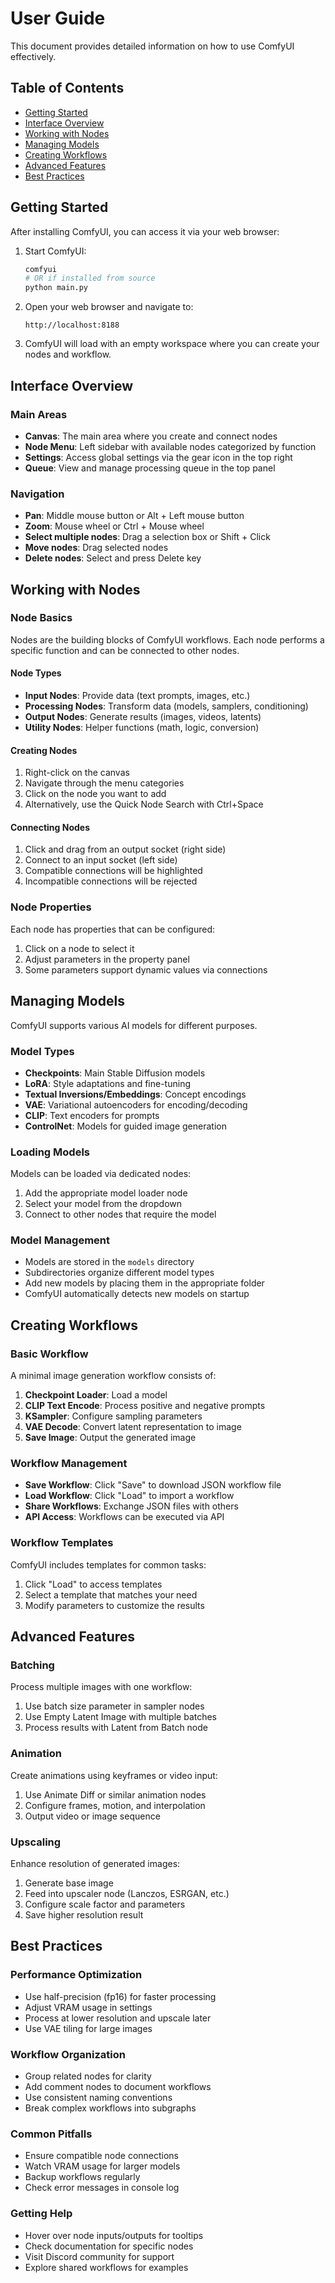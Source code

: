 # User Guide

This document provides detailed information on how to use ComfyUI effectively.

## Table of Contents
- [Getting Started](#getting-started)
- [Interface Overview](#interface-overview)
- [Working with Nodes](#working-with-nodes)
- [Managing Models](#managing-models)
- [Creating Workflows](#creating-workflows)
- [Advanced Features](#advanced-features)
- [Best Practices](#best-practices)

## Getting Started

After installing ComfyUI, you can access it via your web browser:

1. Start ComfyUI:
   ```bash
   comfyui
   # OR if installed from source
   python main.py
   ```

2. Open your web browser and navigate to:
   ```
   http://localhost:8188
   ```

3. ComfyUI will load with an empty workspace where you can create your nodes and workflow.

## Interface Overview

### Main Areas

- **Canvas**: The main area where you create and connect nodes
- **Node Menu**: Left sidebar with available nodes categorized by function
- **Settings**: Access global settings via the gear icon in the top right
- **Queue**: View and manage processing queue in the top panel

### Navigation

- **Pan**: Middle mouse button or Alt + Left mouse button
- **Zoom**: Mouse wheel or Ctrl + Mouse wheel
- **Select multiple nodes**: Drag a selection box or Shift + Click
- **Move nodes**: Drag selected nodes
- **Delete nodes**: Select and press Delete key

## Working with Nodes

### Node Basics

Nodes are the building blocks of ComfyUI workflows. Each node performs a specific function and can be connected to other nodes.

#### Node Types

- **Input Nodes**: Provide data (text prompts, images, etc.)
- **Processing Nodes**: Transform data (models, samplers, conditioning)
- **Output Nodes**: Generate results (images, videos, latents)
- **Utility Nodes**: Helper functions (math, logic, conversion)

#### Creating Nodes

1. Right-click on the canvas
2. Navigate through the menu categories
3. Click on the node you want to add
4. Alternatively, use the Quick Node Search with Ctrl+Space

#### Connecting Nodes

1. Click and drag from an output socket (right side)
2. Connect to an input socket (left side)
3. Compatible connections will be highlighted
4. Incompatible connections will be rejected

### Node Properties

Each node has properties that can be configured:

1. Click on a node to select it
2. Adjust parameters in the property panel
3. Some parameters support dynamic values via connections

## Managing Models

ComfyUI supports various AI models for different purposes.

### Model Types

- **Checkpoints**: Main Stable Diffusion models
- **LoRA**: Style adaptations and fine-tuning
- **Textual Inversions/Embeddings**: Concept encodings
- **VAE**: Variational autoencoders for encoding/decoding
- **CLIP**: Text encoders for prompts
- **ControlNet**: Models for guided image generation

### Loading Models

Models can be loaded via dedicated nodes:

1. Add the appropriate model loader node
2. Select your model from the dropdown
3. Connect to other nodes that require the model

### Model Management

- Models are stored in the `models` directory
- Subdirectories organize different model types
- Add new models by placing them in the appropriate folder
- ComfyUI automatically detects new models on startup

## Creating Workflows

### Basic Workflow

A minimal image generation workflow consists of:

1. **Checkpoint Loader**: Load a model
2. **CLIP Text Encode**: Process positive and negative prompts
3. **KSampler**: Configure sampling parameters
4. **VAE Decode**: Convert latent representation to image
5. **Save Image**: Output the generated image

### Workflow Management

- **Save Workflow**: Click "Save" to download JSON workflow file
- **Load Workflow**: Click "Load" to import a workflow
- **Share Workflows**: Exchange JSON files with others
- **API Access**: Workflows can be executed via API

### Workflow Templates

ComfyUI includes templates for common tasks:

1. Click "Load" to access templates
2. Select a template that matches your need
3. Modify parameters to customize the results

## Advanced Features

### Batching

Process multiple images with one workflow:

1. Use batch size parameter in sampler nodes
2. Use Empty Latent Image with multiple batches
3. Process results with Latent from Batch node

### Animation

Create animations using keyframes or video input:

1. Use Animate Diff or similar animation nodes
2. Configure frames, motion, and interpolation
3. Output video or image sequence

### Upscaling

Enhance resolution of generated images:

1. Generate base image
2. Feed into upscaler node (Lanczos, ESRGAN, etc.)
3. Configure scale factor and parameters
4. Save higher resolution result

## Best Practices

### Performance Optimization

- Use half-precision (fp16) for faster processing
- Adjust VRAM usage in settings
- Process at lower resolution and upscale later
- Use VAE tiling for large images

### Workflow Organization

- Group related nodes for clarity
- Add comment nodes to document workflows
- Use consistent naming conventions
- Break complex workflows into subgraphs

### Common Pitfalls

- Ensure compatible node connections
- Watch VRAM usage for larger models
- Backup workflows regularly
- Check error messages in console log

### Getting Help

- Hover over node inputs/outputs for tooltips
- Check documentation for specific nodes
- Visit Discord community for support
- Explore shared workflows for examples